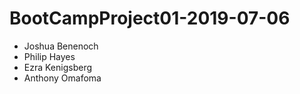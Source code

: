 # BootCampProject01-2019-07-06

* Joshua Benenoch
* Philip Hayes
* Ezra Kenigsberg
* Anthony Omafoma
